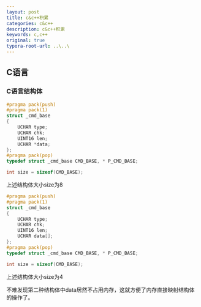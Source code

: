 ```yaml
---
layout: post
title: c&c++积累
categories: c&c++
description: c&c++积累
keywords: c,c++
original: true
typora-root-url: ..\..\
---
```




## C语言

### C语言结构体



```c++
#pragma pack(push)
#pragma pack(1)
struct _cmd_base
{
	UCHAR type;
	UCHAR chk;
	UINT16 len;
	UCHAR *data;
};
#pragma pack(pop)
typedef struct _cmd_base CMD_BASE, * P_CMD_BASE;

int size = sizeof(CMD_BASE);
```

上述结构体大小size为8

```c++
#pragma pack(push)
#pragma pack(1)
struct _cmd_base
{
	UCHAR type;
	UCHAR chk;
	UINT16 len;
	UCHAR data[];
};
#pragma pack(pop)
typedef struct _cmd_base CMD_BASE, * P_CMD_BASE;

int size = sizeof(CMD_BASE);
```

上述结构体大小size为4



不难发现第二种结构体中data居然不占用内存，这就方便了内存直接映射结构体的操作了。
